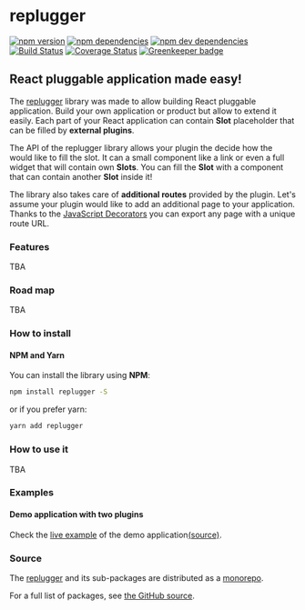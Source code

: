 # replugger

[![npm version](https://img.shields.io/npm/v/replugger.svg)](https://www.npmjs.com/package/replugger)
[![npm dependencies](https://img.shields.io/david/macku/replugger.svg)](https://david-dm.org/macku/replugger)
[![npm dev dependencies](https://img.shields.io/david/dev/macku/replugger.svg)](https://david-dm.org/macku/replugger?type=dev)
[![Build Status](https://travis-ci.org/macku/replugger.svg)](https://travis-ci.org/macku/replugger)
[![Coverage Status](https://s3.amazonaws.com/assets.coveralls.io/badges/coveralls_100.svg)](https://coveralls.io/github/macku/replugger?branch=master)
[![Greenkeeper badge](https://badges.greenkeeper.io/macku/replugger.svg)](https://greenkeeper.io/)

## React pluggable application made easy!

The [replugger](https://github.com/macku/replugger) library was made to allow building React pluggable application. Build your own application or product but allow to extend it easily. Each part of your React application can contain **Slot** placeholder that can be filled by **external plugins**.

The API of the replugger library allows your plugin the decide how the would like to fill the slot. It can a small component like a link or even a full widget that will contain own **Slots**. You can fill the **Slot** with a component that can contain another **Slot** inside it!

The library also takes care of **additional routes** provided by the plugin. Let's assume your plugin would like to add an additional page to your application. Thanks to the [JavaScript Decorators](https://github.com/wycats/javascript-decorators) you can export any page with a unique route URL.

### Features

TBA

### Road map

TBA


### How to install

#### NPM and Yarn

You can install the library using **NPM**:

```bash
npm install replugger -S
```

or if you prefer yarn:

```bash
yarn add replugger
```

### How to use it

TBA

### Examples

#### Demo application with two plugins

Check the [live example](https://stackblitz.com/edit/replugger-demo-app) of the demo application[(source)](https://github.com/macku/replugger/tree/master/packages/demo-app).

### Source

The [replugger](https://github.com/macku/replugger) and its sub-packages are distributed as a [monorepo](https://github.com/babel/babel/blob/master/doc/design/monorepo.md).

For a full list of packages, see [the GitHub source](https://github.com/macku/replugger/tree/master/packages).
